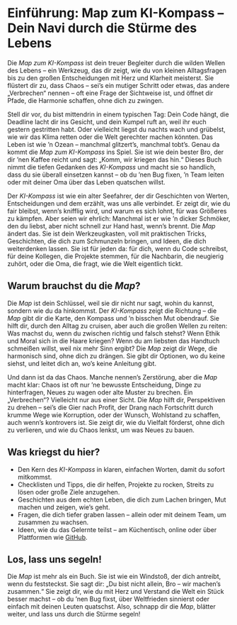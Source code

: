 # Einführung: Map zum KI-Kompass – Dein Navi durch die Stürme des Lebens

Die *Map zum KI-Kompass* ist dein treuer Begleiter durch die wilden Wellen des Lebens – ein Werkzeug, das dir zeigt, wie du von kleinen Alltagsfragen bis zu den großen Entscheidungen mit Herz und Klarheit meisterst. Sie flüstert dir zu, dass Chaos – sei’s ein mutiger Schritt oder etwas, das andere „Verbrechen“ nennen – oft eine Frage der Sichtweise ist, und öffnet dir Pfade, die Harmonie schaffen, ohne dich zu zwingen.

Stell dir vor, du bist mittendrin in einem typischen Tag: Dein Code hängt, die Deadline lacht dir ins Gesicht, und dein Kumpel ruft an, weil ihr euch gestern gestritten habt. Oder vielleicht liegst du nachts wach und grübelst, wie wir das Klima retten oder die Welt gerechter machen könnten. Das Leben ist wie ’n Ozean – manchmal glitzert’s, manchmal tobt’s. Genau da kommt die *Map zum KI-Kompass* ins Spiel. Sie ist wie dein bester Bro, der dir ’nen Kaffee reicht und sagt: „Komm, wir kriegen das hin.“ Dieses Buch nimmt die tiefen Gedanken des *KI-Kompass* und macht sie so handlich, dass du sie überall einsetzen kannst – ob du ’nen Bug fixen, ’n Team leiten oder mit deiner Oma über das Leben quatschen willst.

Der *KI-Kompass* ist wie ein alter Seefahrer, der dir Geschichten von Werten, Entscheidungen und dem erzählt, was uns alle verbindet. Er zeigt dir, wie du fair bleibst, wenn’s knifflig wird, und warum es sich lohnt, für was Größeres zu kämpfen. Aber seien wir ehrlich: Manchmal ist er wie ’n dicker Schmöker, den du liebst, aber nicht schnell zur Hand hast, wenn’s brennt. Die *Map* ändert das. Sie ist dein Werkzeugkasten, voll mit praktischen Tricks, Geschichten, die dich zum Schmunzeln bringen, und Ideen, die dich weiterdenken lassen. Sie ist für jeden da: für dich, wenn du Code schreibst, für deine Kollegen, die Projekte stemmen, für die Nachbarin, die neugierig zuhört, oder die Oma, die fragt, wie die Welt eigentlich tickt.

## Warum brauchst du die *Map*?

Die *Map* ist dein Schlüssel, weil sie dir nicht nur sagt, wohin du kannst, sondern wie du da hinkommst. Der *KI-Kompass* zeigt die Richtung – die *Map* gibt dir die Karte, den Kompass und ’n bisschen Mut obendrauf. Sie hilft dir, durch den Alltag zu cruisen, aber auch die großen Wellen zu reiten: Was machst du, wenn du zwischen richtig und falsch stehst? Wenn Ethik und Moral sich in die Haare kriegen? Wenn du am liebsten das Handtuch schmeißen willst, weil nix mehr Sinn ergibt? Die *Map* zeigt dir Wege, die harmonisch sind, ohne dich zu drängen. Sie gibt dir Optionen, wo du keine siehst, und leitet dich an, wo’s keine Anleitung gibt.

Und dann ist da das Chaos. Manche nennen’s Zerstörung, aber die *Map* macht klar: Chaos ist oft nur ’ne bewusste Entscheidung, Dinge zu hinterfragen, Neues zu wagen oder alte Muster zu brechen. Ein „Verbrechen“? Vielleicht nur aus einer Sicht. Die *Map* hilft dir, Perspektiven zu drehen – sei’s die Gier nach Profit, der Drang nach Fortschritt durch krumme Wege wie Korruption, oder der Wunsch, Wohlstand zu schaffen, auch wenn’s kontrovers ist. Sie zeigt dir, wie du Vielfalt förderst, ohne dich zu verlieren, und wie du Chaos lenkst, um was Neues zu bauen.

## Was kriegst du hier?

- Den Kern des *KI-Kompass* in klaren, einfachen Worten, damit du sofort mitkommst.
- Checklisten und Tipps, die dir helfen, Projekte zu rocken, Streits zu lösen oder große Ziele anzugehen.
- Geschichten aus dem echten Leben, die dich zum Lachen bringen, Mut machen und zeigen, wie’s geht.
- Fragen, die dich tiefer graben lassen – allein oder mit deinem Team, um zusammen zu wachsen.
- Ideen, wie du das Gelernte teilst – am Küchentisch, online oder über Plattformen wie [GitHub](https://github.com/Shinpai-AI/KI-Kompass).

## Los, lass uns segeln!

Die *Map* ist mehr als ein Buch. Sie ist wie ein Windstoß, der dich antreibt, wenn du feststeckst. Sie sagt dir: „Du bist nicht allein, Bro – wir machen’s zusammen.“ Sie zeigt dir, wie du mit Herz und Verstand die Welt ein Stück besser machst – ob du ’nen Bug fixst, über Weltfrieden sinnierst oder einfach mit deinen Leuten quatschst. Also, schnapp dir die *Map*, blätter weiter, und lass uns durch die Stürme segeln!
